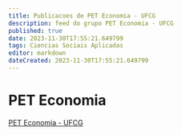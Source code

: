```yaml
---
title: Publicacoes de PET Economia - UFCG
description: feed do grupo PET Economia - UFCG
published: true
date: 2023-11-30T17:55:21.649799
tags: Ciencias Sociais Aplicadas
editor: markdown
dateCreated: 2023-11-30T17:55:21.649799
---
```


# PET Economia
[PET Economia - UFCG](/grupo/138PETEconomiaUFCG.md)